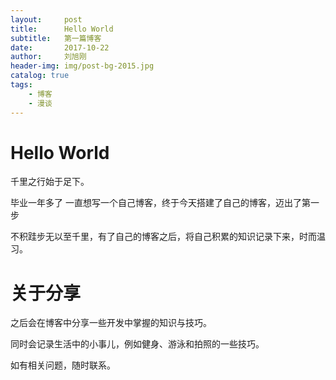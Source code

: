 ```yaml
---
layout:     post
title:      Hello World
subtitle:   第一篇博客
date:       2017-10-22
author:     刘旭刚
header-img: img/post-bg-2015.jpg
catalog: true
tags:
    - 博客
    - 漫谈
---
```


# Hello World

千里之行始于足下。

毕业一年多了 一直想写一个自己博客，终于今天搭建了自己的博客，迈出了第一步

不积跬步无以至千里，有了自己的博客之后，将自己积累的知识记录下来，时而温习。

# 关于分享

之后会在博客中分享一些开发中掌握的知识与技巧。

同时会记录生活中的小事儿，例如健身、游泳和拍照的一些技巧。

如有相关问题，随时联系。



